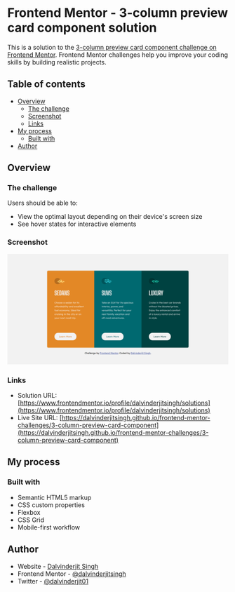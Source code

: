 # Frontend Mentor - 3-column preview card component solution

This is a solution to the [3-column preview card component challenge on Frontend Mentor](https://www.frontendmentor.io/challenges/3column-preview-card-component-pH92eAR2-). Frontend Mentor challenges help you improve your coding skills by building realistic projects.

## Table of contents

- [Overview](#overview)
  - [The challenge](#the-challenge)
  - [Screenshot](#screenshot)
  - [Links](#links)
- [My process](#my-process)
  - [Built with](#built-with)
- [Author](#author)

## Overview

### The challenge

Users should be able to:

- View the optimal layout depending on their device's screen size
- See hover states for interactive elements

### Screenshot

![](./screenshot.png)

### Links

- Solution URL: [https://www.frontendmentor.io/profile/dalvinderjitsingh/solutions](https://www.frontendmentor.io/profile/dalvinderjitsingh/solutions)
- Live Site URL: [https://dalvinderjitsingh.github.io/frontend-mentor-challenges/3-column-preview-card-component](https://dalvinderjitsingh.github.io/frontend-mentor-challenges/3-column-preview-card-component)

## My process

### Built with

- Semantic HTML5 markup
- CSS custom properties
- Flexbox
- CSS Grid
- Mobile-first workflow

## Author

- Website - [Dalvinderjit Singh](https://dalvinderjitsingh.github.io/)
- Frontend Mentor - [@dalvinderjitsingh](https://www.frontendmentor.io/profile/dalvinderjitsingh)
- Twitter - [@dalvinderjit01](https://twitter.com/dalvinderjit01)
